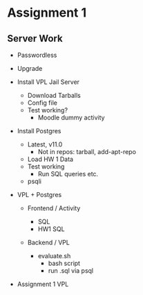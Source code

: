 
# Assignment 1


## Server Work

* Passwordless
* Upgrade

* Install VPL Jail Server
    - Download Tarballs
    - Config file
    - Test working?
        + Moodle dummy activity

* Install Postgres
    - Latest, v11.0
        + Not in repos: tarball, add-apt-repo 
    - Load HW 1 Data
    - Test working
        + Run SQL queries etc.
    - psqli

* VPL + Postgres
    - Frontend / Activity
        + SQL
        + HW1 SQL

    - Backend / VPL
        + evaluate.sh
            * bash script
            * run .sql via psql

* Assignment 1 VPL

